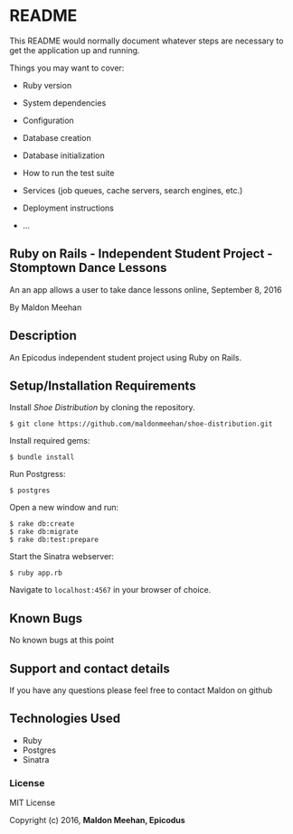 # README

This README would normally document whatever steps are necessary to get the
application up and running.

Things you may want to cover:

* Ruby version

* System dependencies

* Configuration

* Database creation

* Database initialization

* How to run the test suite

* Services (job queues, cache servers, search engines, etc.)

* Deployment instructions

* ...


## Ruby on Rails - Independent Student Project - Stomptown Dance Lessons

An an app allows a user to take dance lessons online, September 8, 2016

By Maldon Meehan

## Description

An Epicodus independent student project using Ruby on Rails.

## Setup/Installation Requirements

Install *Shoe Distribution* by cloning the repository.  
```
$ git clone https://github.com/maldonmeehan/shoe-distribution.git
```

Install required gems:
```
$ bundle install
```

Run Postgress:
```
$ postgres
```

Open a new window and run:
```
$ rake db:create
$ rake db:migrate
$ rake db:test:prepare
```

Start the Sinatra webserver:
```
$ ruby app.rb
```

Navigate to `localhost:4567` in your browser of choice.

## Known Bugs

No known bugs at this point

## Support and contact details

If you have any questions please feel free to contact Maldon on github

## Technologies Used

* Ruby
* Postgres
* Sinatra

### License

MIT License

Copyright (c) 2016, **Maldon Meehan, Epicodus**
